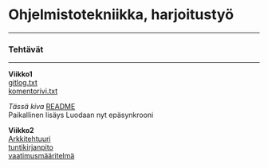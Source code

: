# Ohjelmistotekniikka, harjoitustyö
----
### Tehtävät
----
**Viikko1** </br>
[gitlog.txt](https://github.com/EternalAzure/ot-harjoitustyo/blob/master/laskarit/viikko1/gitlog.txt) </br>
[komentorivi.txt](https://github.com/EternalAzure/ot-harjoitustyo/blob/master/laskarit/viikko1/komentorivi.txt)


_Tässä kiva_
[README](https://github.com/EternalAzure/RTS-Demo-1.0)
</br>
Paikallinen lisäys
Luodaan nyt epäsynkrooni

**Viikko2** </br>
[Arkkitehtuuri](/laskarit/viikko2/dokumentaatio/arkkitehtuuri.md)</br>
[tuntikirjanpito](/laskarit/viikko2/dokumentaatio/tuntikirjanpito.md)</br>
[vaatimusmääritelmä](/laskarit/viikko2/dokumentaatio/vaatimusmaarittely.md)</br>
